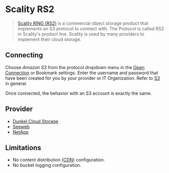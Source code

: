 Scality RS2
====

> [Scality RING (RS2)](https://www.scality.com/products/ring/) is a commercial object storage product that implements an S3 protocol to connect with. The Protocol is called RS2 in Scality's product line. Scality is used by many providers to implement their cloud storage.

## Connecting

Choose *Amazon S3* from the protocol dropdown menu in the [Open Connection](../../cyberduck/connection.md) or Bookmark settings. Enter the username and password that have been created for you by your provider or IT Organization. Refer to [S3](index.md) in general.

Once connected, the behavior with an S3 account is exactly the same.

## Provider

- [Dunkel Cloud Storage](dunkel.md)
- [Seeweb](https://www.seeweb.it/)
- [NetApp](https://docs.netapp.com/sgws-114/index.jsp)

## Limitations

- No content distribution ([CDN](../../protocols/cdn/index.md)) configuration.
- No bucket logging configuration.